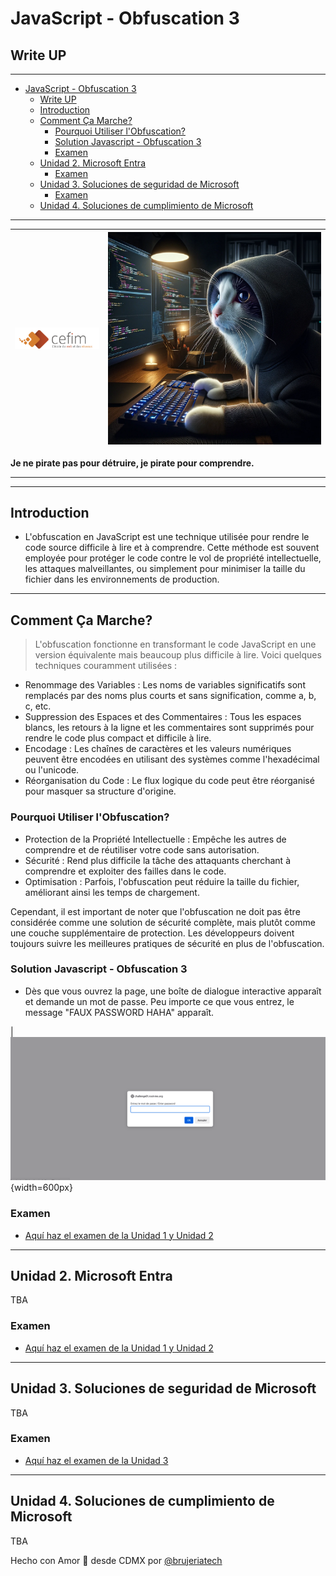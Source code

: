 # JavaScript - Obfuscation 3
## Write UP

_________


<!-- TOC -->

- [JavaScript - Obfuscation 3](#javascript---obfuscation-3)
  - [Write UP](#write-up)
  - [Introduction](#introduction)
  - [Comment Ça Marche?](#comment-ça-marche)
    - [Pourquoi Utiliser l'Obfuscation?](#pourquoi-utiliser-lobfuscation)
    - [Solution Javascript - Obfuscation 3](#solution-javascript---obfuscation-3)
    - [Examen](#examen)
  - [Unidad 2. Microsoft Entra](#unidad-2-microsoft-entra)
    - [Examen](#examen-1)
  - [Unidad 3. Soluciones de seguridad de Microsoft](#unidad-3-soluciones-de-seguridad-de-microsoft)
    - [Examen](#examen-2)
  - [Unidad 4. Soluciones de cumplimiento de Microsoft](#unidad-4-soluciones-de-cumplimiento-de-microsoft)

<!-- /TOC -->



_________

| ![Logo SC-900](/imgs/cefim.png) | ![Gato Hacker](/imgs/gato-hacker.webp) |
|----------|----------|


**Je ne pirate pas pour détruire, je pirate pour comprendre.**

_________
_________

## Introduction

- L'obfuscation en JavaScript est une technique utilisée pour rendre le code source difficile à lire et à comprendre. Cette méthode est souvent employée pour protéger le code contre le vol de propriété intellectuelle, les attaques malveillantes, ou simplement pour minimiser la taille du fichier dans les environnements de production.


_________

## Comment Ça Marche?

> L'obfuscation fonctionne en transformant le code JavaScript en une version équivalente mais beaucoup plus difficile à lire. Voici quelques techniques couramment utilisées :


- Renommage des Variables : Les noms de variables significatifs sont remplacés par des noms plus courts et sans signification, comme a, b, c, etc.
- Suppression des Espaces et des Commentaires : Tous les espaces blancs, les retours à la ligne et les commentaires sont supprimés pour rendre le code plus compact et difficile à lire.
- Encodage : Les chaînes de caractères et les valeurs numériques peuvent être encodées en utilisant des systèmes comme l'hexadécimal ou l'unicode.
- Réorganisation du Code : Le flux logique du code peut être réorganisé pour masquer sa structure d'origine.


### Pourquoi Utiliser l'Obfuscation?
- Protection de la Propriété Intellectuelle : Empêche les autres de comprendre et de réutiliser votre code sans autorisation.
- Sécurité : Rend plus difficile la tâche des attaquants cherchant à comprendre et exploiter des failles dans le code.
- Optimisation : Parfois, l'obfuscation peut réduire la taille du fichier, améliorant ainsi les temps de chargement.

Cependant, il est important de noter que l'obfuscation ne doit pas être considérée comme une solution de sécurité complète, mais plutôt comme une couche supplémentaire de protection. Les développeurs doivent toujours suivre les meilleures pratiques de sécurité en plus de l'obfuscation.

### Solution Javascript - Obfuscation 3
- Dès que vous ouvrez la page, une boîte de dialogue interactive apparaît et demande un mot de passe. Peu importe ce que vous entrez, le message "FAUX PASSWORD HAHA" apparaît.

| ![imagen 1](/imgs/Image1.png){width=600px}

### Examen
- [Aquí haz el examen de la Unidad 1 y Unidad 2](https://kahoot.it/challenge/008359766?challenge-id=17c998c7-d2ca-4aad-8555-25d087dca7da_1710189162939)

_________

## Unidad 2. Microsoft Entra

TBA


### Examen
- [Aquí haz el examen de la Unidad 1 y Unidad 2](https://kahoot.it/challenge/008359766?challenge-id=17c998c7-d2ca-4aad-8555-25d087dca7da_1710189162939)
_________

## Unidad 3. Soluciones de seguridad de Microsoft

TBA

### Examen
- [Aquí haz el examen de la Unidad 3](https://kahoot.it/challenge/004065448?challenge-id=17c998c7-d2ca-4aad-8555-25d087dca7da_1710546566038)

_________

## Unidad 4. Soluciones de cumplimiento de Microsoft

TBA

Hecho con Amor 💖 desde CDMX por [@brujeriatech](https://www.instagram.com/brujeriatech/)